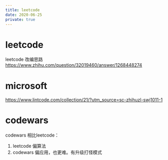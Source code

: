 ```yaml
---
title: leetcode
date: 2020-06-25
private: true
---
```

# leetcode
leetcode 改编思路
https://www.zhihu.com/question/32019460/answer/1268448274

# microsoft
https://www.lintcode.com/collection/21/?utm_source=sc-zhihuzl-swj1011-1

# codewars
codewars 相比leetcode：
1. leetcode 偏算法
2. codewars 偏应用，也更难。有升级打怪模式